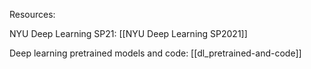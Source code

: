 Resources: 


NYU Deep Learning SP21: [[NYU Deep Learning SP2021]]

Deep learning pretrained models and code: [[dl_pretrained-and-code]]